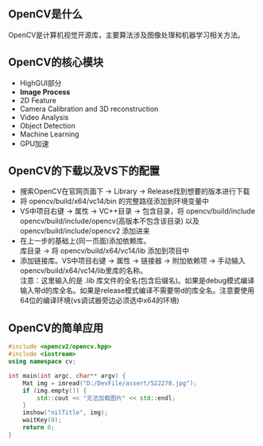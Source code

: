 ## OpenCV是什么           
OpenCV是计算机视觉开源库，主要算法涉及图像处理和机器学习相关方法。        

## OpenCV的核心模块          
-  HighGUI部分              
-  **Image Process**          
-  2D Feature           
-  Camera Calibration and 3D reconstruction        
-  Video Analysis            
-  Object Detection            
-  Machine Learning       
-  GPU加速         

## OpenCV的下载以及VS下的配置         
- 搜索OpenCV在官网页面下 -> Library -> Release找到想要的版本进行下载         
- 将 opencv/build/x64/vc14/bin 的完整路径添加到环境变量中         
- VS中项目右键 -> 属性 -> VC++目录 -> 包含目录，将 opencv/build/include         
opencv/build/include/opencv(高版本不包含该目录) 以及 opencv/build/include/opencv2 添加进来         
- 在上一步的基础上(同一页面)添加依赖库。         
库目录 -> 将 opencv/build/x64/vc14/lib 添加到项目中         
- 添加链接库。VS中项目右键 -> 属性 -> 链接器 -> 附加依赖项 -> 手动输入 opencv/build/x64/vc14/lib里库的名称。         
注意：这里输入的是 .lib 库文件的全名(包含后缀名)。如果是debug模式编译输入带d的库全名。如果是release模式编译不需要带d的库全名。注意要使用64位的编译环境(vs调试器旁边必须选中x64的环境)         

## OpenCV的简单应用         
```c++
#include <opencv2/opencv.hpp>
#include <iostream>
using namespace cv;

int main(int argc, char** argv) {
	Mat img = imread("D:/DevFile/assert/522278.jpg");
	if (img.empty()) {
		std::cout << "无法加载图片" << std::endl;
	}
	imshow("nilTitle", img);
	waitKey(0);
	return 0;
}
```



